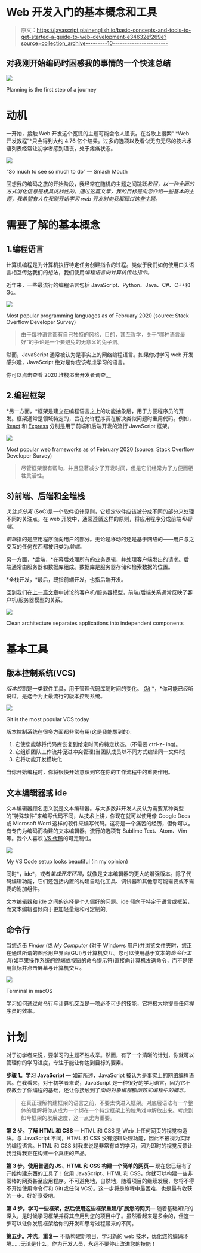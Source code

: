 # Web 开发入门的基本概念和工具

> 原文：<https://javascript.plainenglish.io/basic-concepts-and-tools-to-get-started-a-guide-to-web-development-e34632ef269e?source=collection_archive---------10----------------------->

## 对我刚开始编码时困惑我的事情的一个快速总结

![](img/0edd20b872d95f0c5f19cb737d5ea04c.png)

Planning is the first step of a journey

# 动机

一开始，接触 Web 开发这个宽泛的主题可能会令人沮丧。在谷歌上搜索“ *Web 开发教程”*只会得到大约 4.76 亿个结果。过多的选项以及看似无穷无尽的技术术语列表经常让初学者感到沮丧，处于瘫痪状态。

![](img/6b05fae85f954a5aa21bd54c4d588679.png)

“So much to see so much to do” — Smash Mouth

回想我的编码之旅的开始阶段，我经常在随机的主题之间跳跃*教程，以一种全面的方式消化信息是极具挑战性的。通过这篇文章，我的目标是向您介绍一些基本的主题，我希望有人在我刚开始学习 web 开发时向我解释过这些主题。*

# 需要了解的基本概念

## 1.编程语言

计算机编程是为计算机执行特定任务创建指令的过程。类似于我们如何使用口头语言相互传达我们的想法，我们使用*编程语言向计算机传达指令。*

近年来，一些最流行的编程语言包括 JavaScript、Python、Java、C#、C++和 Go。

![](img/e97a1809a96a0b823759d215fe7847a7.png)

Most popular programming languages as of February 2020 (source: Stack Overflow Developer Survey)

> 由于每种语言都有自己独特的风格、目的，甚至哲学，关于“哪种语言最好”的争论是一个要避免的无意义的兔子洞。

然而，JavaScript 通常被认为是事实上的网络编程语言。如果你对学习 web 开发感兴趣，JavaScript 绝对是你应该考虑学习的语言。

你可以点击查看 2020 堆栈溢出开发者调查[。](https://insights.stackoverflow.com/survey/2020)

## 2.编程框架

*另一方面，*框架是建立在编程语言之上的功能抽象层，用于方便程序员的开发。框架通常是领域特定的，旨在允许程序员在解决类似问题时重用代码。例如， [React](https://reactjs.org/) 和 [Express](https://expressjs.com/) 分别是用于前端和后端开发的流行 JavaScript 框架。

![](img/29d79e79dbfa4684b7579ecb1e1b9a25.png)

Most popular web frameworks as of February 2020 (source: Stack Overflow Developer Survey)

> 尽管框架很有帮助，并且显著减少了开发时间，但是它们经常为了方便而牺牲灵活性。

## 3)前端、后端和全堆栈

*关注点分离* (SoC)是一个软件设计原则，它规定软件应该被分成不同的部分来处理不同的关注点。在 web 开发中，通常遵循这样的原则，将应用程序分成前端*和后端*。

*前端*指的是应用程序面向用户的部分。无论是移动的还是基于网络的——用户与之交互的任何东西都被归类为*前端。*

另一方面，*后端，*在幕后处理所有的业务逻辑，并处理客户端发出的请求。后端通常由服务器和数据库组成。数据库是服务器存储和检索数据的位置。

*全栈开发，*最后，既指前端开发，也指后端开发。

回到我们在[上一篇文章](https://medium.com/javascript-in-plain-english/a-guide-to-web-development-how-the-web-works-81065ec4eef9)中讨论的客户机/服务器模型，前端/后端关系通常反映了客户机/服务器模型的关系。

![](img/a24f9d62067352588880c008f9442bef.png)

Clean architecture separates applications into independent components

# 基本工具

## 版本控制系统(VCS)

*版本控制*是一类软件工具，用于管理代码库随时间的变化。 [*Git*](https://git-scm.com/) *，*你可能已经听说过，是迄今为止最流行的版本控制系统。

![](img/6ff2e6077ba2bff44e1f446536ced8e6.png)

Git is the most popular VCS today

版本控制系统在很多方面都非常有用(这是我能想到的):

1.  它使您能够将代码库恢复到给定时间的特定状态。(不需要 ctrl-z- ing)。
2.  它组织团队工作流并促进冲突管理(当团队成员以不同方式编辑同一文件时)
3.  它将功能开发模块化

当你开始编程时，你将很快开始意识到它在你的工作流程中的重要作用。

## 文本编辑器或 ide

文本编辑器顾名思义就是文本编辑器。与大多数非开发人员认为需要某种类型的“特殊软件”来编写代码不同，从技术上讲，你现在就可以使用像 Google Docs 或 Microsoft Word 这样的软件来编写代码。这将是一个痛苦的经历，但你可以。有专门为编码而构建的文本编辑器。流行的选项有 Sublime Text、Atom、Vim 等。我个人喜欢 [VS 代码](https://code.visualstudio.com/)的可定制性。

![](img/f4a8895764f08ce09f04d6f0ce16bfa9.png)

My VS Code setup looks beautiful (in my opinion)

同时*，ide*，或者*集成开发环境*，就像是文本编辑器的更大的增强版本。除了代码编辑功能，它们还包括内置的构建自动化工具、调试器和其他您可能需要或不需要的附加组件。

文本编辑器和 ide 之间的选择是个人偏好的问题。ide 倾向于特定于语言或框架，而文本编辑器倾向于更加轻量级和可定制的。

## 命令行

当您点击 *Finder* (或 *My Computer* (对于 Windows 用户)并浏览文件夹时，您正在通过所谓的图形用户界面(GUI)与计算机交互。您可以使用基于文本的*命令行工具*(如苹果操作系统的终端或视窗的命令提示符)直接向计算机发送命令，而不是使用鼠标并点击屏幕与计算机交互。

![](img/194958f98b1d59dcd390a68e34853de4.png)

Terminal in macOS

学习如何通过命令行与计算机交互是一项必不可少的技能，它将极大地提高任何程序员的效率。

# 计划

对于初学者来说，要学习的主题不胜枚举。然而，有了一个清晰的计划，你就可以管理你的学习进度，专注于能让你达到目标的要素。

**步骤 1。学习 JavaScript —** 如前所述，JavaScript 被认为是事实上的网络编程语言。在我看来，对于初学者来说，JavaScript 是一种很好的学习语言，因为它不仅教会了你编程的基础，还让你接触到了*面向对象编程*和*函数式编程中的概念。*

> 在真正理解构建框架的语言之前，不要太快进入框架。对底层语法有一个整体的理解将你从成为一个绑在一个特定框架上的独角戏中解放出来。考虑到如今框架的发展速度，这一点尤为重要。

**第 2 步。了解 HTML 和 CSS —** HTML 和 CSS 是 Web 上任何网页的视觉构造块。与 JavaScript 不同，HTML 和 CSS 没有逻辑处理功能，因此不被视为实际的编程语言。HTML 和 CSS 对我来说是非常有益的学习，因为即时的视觉反馈让我觉得我正在构建一个真正的产品。

**第 3 步。使用普通的 JS、HTML 和 CSS 构建一个简单的网页—** 现在您已经有了开始构建东西的工具了！仅用 JavaScript、HTML 和 CSS，你就可以构建一些非常棒的网页甚至应用程序。不可避免地，自然地，随着项目的继续发展，您将不得不开始使用命令行和 Git(或任何 VCS)。这一步将是旅程中最困难，也是最有收获的一步。好好享受吧。

**第 4 步。学习一些框架，然后使用这些框架重建/扩展您的网页—** 随着基础知识的深入，是时候学习框架并将其应用到您的项目中了。虽然看起来是多余的，但这一步可以让你发现框架给你的开发和思考过程带来的不同。

**第五步。冲洗，重复—** 不断构建新项目，学习新的 web 技术，优化您的编码环境……无论是什么，作为开发人员，永远不要停止改进您的技能！